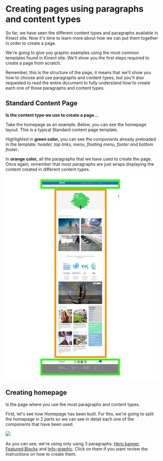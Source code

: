 # Creating pages using paragraphs and content types

So far, we have seen the different content types and paragraphs available in Kinect site. Now it's time to learn more about how we can put them together in order to create a page. 

We're going to give you graphic examples using the most common templates found in Kinect site. We'll show you the first steps required to create a page from scratch. 

Remember, this is the structure of the page, it means that we'll show you how to choose and use paragraphs and content types, but you'll also requested to read the entire document to fully understand how to create each one of those paragraphs and content types. 

## **Standard Content Page** 

**Is the content type we use to create a page...**

Take the homepage as an example. Below, you can see the homepage layout. This is a typical Standard content page template. 

Highlighted in **green color,** you can see the components already preloaded in the template: _header, top links, menu, floating menu, footer and bottom footer_. 

In **orange color,** all the paragraphs that we have used to create the page. Once again, remember that most paragraphs are just wraps displaying the content created in different content types. 

![](.gitbook/assets/general_homepage_mesa-de-trabajo-1.png)

## Creating homepage

Is the page where you use the most paragraphs and content types. 

First, let's see how Homepage has been built. For this, we're going to split the homepage in 2 parts so we can see in detail each one of the components that have been used. 

![](.gitbook/assets/top_page_components_mesa-de-trabajo-1.png)

As you can see, we're using only using 3 paragraphs: [Hero banner](paragraphs/hero-banner.md), [Featured Blocks](paragraphs/featured-blocks.md) and [Info-graphic](paragraphs/info-graphic.md). Click on them if you want review the instructions on how to create them.  



